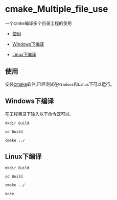 # cmake_Multiple_file_use
一个cmke编译多个目录工程的使用

* [使用](#使用)

* [Windows下编译](#Windows下编译)

* [Linux下编译](#Linux下编译)

## 使用

安装[cmake](https://cmake.org/)软件,已经测试在`Windows`和`Linux`下可以运行。

## Windows下编译

在工程目录下输入以下命令既可以。

```
mkdir Build
```
```
cd Build
```
```
cmake ../
```
## Linux下编译
```
mkdir Build
```
```
cd Build
```
```
cmake ../
```
```
make
```

